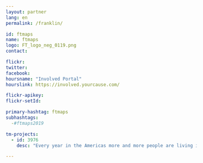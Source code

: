 ```yaml
---
layout: partner
lang: en
permalink: /franklin/

id: ftmaps
name: ftmaps
logo: FT_logo_neg_0119.png
contact:

flickr:
twitter:
facebook:
hoursname: "Involved Portal"
hourslink: https://involved.yourcause.com/

flickr-apikey:
flickr-setId:

primary-hashtag: ftmaps
subhashtags:
  -#ftmaps2019

tm-projects:
  - id: 3976
    desc: "Every year in the Americas more and more people are living in conditions of vulnerability to natural hazards and climate change. To help reduce disaster risk and enhance community resilience in the region Red Cross GIS team members will be traveling to some of these locations to train local staff and volunteers how to capture GIS data using the OpenStreetMap platform. There is currently very little data for these areas and there is a strong need for a more detailed basemap data (buildings, roads, land features, rivers) to assist with program operations and decision making."

---
```

